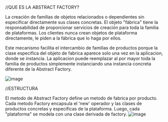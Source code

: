 //QUE ES LA ABSTRACT FACTORY?
  
  La creación de familias de objetos relacionados o dependientes sin especificar directamente sus clases concretas. El objeto "fábrica" tiene la responsabilidad de proporcionar servicios de creación para toda la familia de plataformas. Los clientes nunca crean objetos de plataforma directamente, le piden a la fábrica que lo haga por ellos.

  Este mecanismo facilita el intercambio de familias de productos porque la clase especifica del objeto de fabrica aparece solo una vez en la aplicacion, donde se instancia. La aplicacion puede reemplazar al por mayor toda la familia de productos simplemente instanciando una instancia concreta diferente de la Abstract Factory.
  
  ![image](https://user-images.githubusercontent.com/107562989/198640951-63e3cfce-47c9-4ee6-8d52-4f6eacf555d8.png)

//ESTRUCTURA
  
  El metodo de Abstract Factory define un metodo de fabrica por producto. Cada metodo Factory encapsula el 'new' operador y las clases de productos concretas y especificas de la plataforma. Luego, cada "plataforma" se modela con una clase derivada de factory.
  ![image](https://user-images.githubusercontent.com/107562989/198643185-38e5475b-3482-4a4e-a1cf-0f0e134da4db.png)
  
